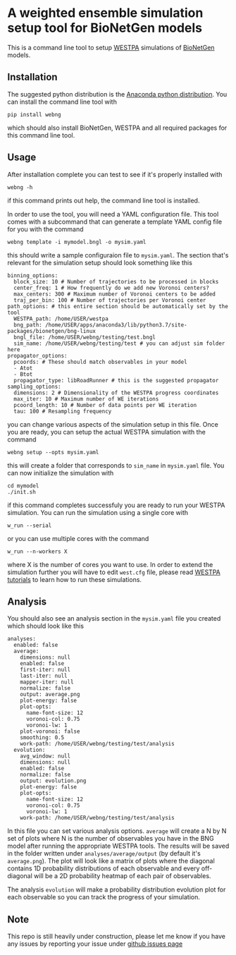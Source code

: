 # A weighted ensemble simulation setup tool for BioNetGen models

This is a command line tool to setup [WESTPA](https://github.com/westpa/westpa) simulations of [BioNetGen](http://bionetgen.org/) models. 

## Installation

The suggested python distribution is the [Anaconda python distribution](https://www.anaconda.com/download/). You can install the command line tool with

```
pip install webng
```

which should also install BioNetGen, WESTPA and all required packages for this command line tool. 

## Usage

After installation complete you can test to see if it's properly installed with

```
webng -h
```

if this command prints out help, the command line tool is installed.

In order to use the tool, you will need a YAML configuration file. This tool comes with a subcommand that can generate a template YAML config file for you with the command

```
webng template -i mymodel.bngl -o mysim.yaml
```

this should write a sample configuraion file to `mysim.yaml`. The section that's relevant for the simulation setup should look something like this

```
binning_options:
  block_size: 10 # Number of trajectories to be processed in blocks
  center_freq: 1 # How frequently do we add new Voronoi centers?
  max_centers: 300 # Maximum number of Voronoi centers to be added
  traj_per_bin: 100 # Number of trajectories per Voronoi center
path_options: # this entire section should be automatically set by the tool
  WESTPA_path: /home/USER/westpa 
  bng_path: /home/USER/apps/anaconda3/lib/python3.7/site-packages/bionetgen/bng-linux
  bngl_file: /home/USER/webng/testing/test.bngl
  sim_name: /home/USER/webng/testing/test # you can adjust sim folder here
propagator_options:
  pcoords: # These should match observables in your model
  - Atot
  - Btot
  propagator_type: libRoadRunner # this is the suggested propagator
sampling_options:
  dimensions: 2 # Dimensionality of the WESTPA progress coordinates
  max_iter: 10 # Maximum number of WE iterations
  pcoord_length: 10 # Number of data points per WE iteration
  tau: 100 # Resampling frequency
```

you can change various aspects of the simulation setup in this file. Once you are ready, you can setup the actual WESTPA simulation with the command

```
webng setup --opts mysim.yaml
```

this will create a folder that corresponds to `sim_name` in `mysim.yaml` file. You can now initialize the simulation with

```
cd mymodel
./init.sh
```

if this command completes successfuly you are ready to run your WESTPA simulation. You can run the simulation using a single core with

```
w_run --serial
```

or you can use multiple cores with the command

```
w_run --n-workers X
```

where X is the number of cores you want to use. In order to extend the simulation further you will have to edit `west.cfg` file, please read [WESTPA tutorials](https://github.com/westpa/westpa/wiki/Tutorials) to learn how to run these simulations.

## Analysis

You should also see an analysis section in the `mysim.yaml` file you created which should look like this

```
analyses:
  enabled: false
  average:
    dimensions: null
    enabled: false
    first-iter: null
    last-iter: null
    mapper-iter: null
    normalize: false
    output: average.png
    plot-energy: false
    plot-opts:
      name-font-size: 12
      voronoi-col: 0.75
      voronoi-lw: 1
    plot-voronoi: false
    smoothing: 0.5
    work-path: /home/USER/webng/testing/test/analysis
  evolution:
    avg_window: null
    dimensions: null
    enabled: false
    normalize: false
    output: evolution.png
    plot-energy: false
    plot-opts:
      name-font-size: 12
      voronoi-col: 0.75
      voronoi-lw: 1
    work-path: /home/USER/webng/testing/test/analysis
```

In this file you can set various analysis options. `average` will create a N by N set of plots where N is the number of observables you have in the BNG model after running the appropriate WESTPA tools. The results will be saved in the folder written under `analyses/average/output` (by default it's `average.png`). The plot will look like a matrix of plots where the diagonal contains 1D probability distributions of each observable and every off-diagonal will be a 2D probability heatmap of each pair of observables.

The analysis `evolution` will make a probability distribution evolution plot for each observable so you can track the progress of your simulation.

## Note

This repo is still heavily under construction, please let me know if you have any issues by reporting your issue under [github issues page](https://github.com/ASinanSaglam/BNG_WESTPA_pipeline/issues)